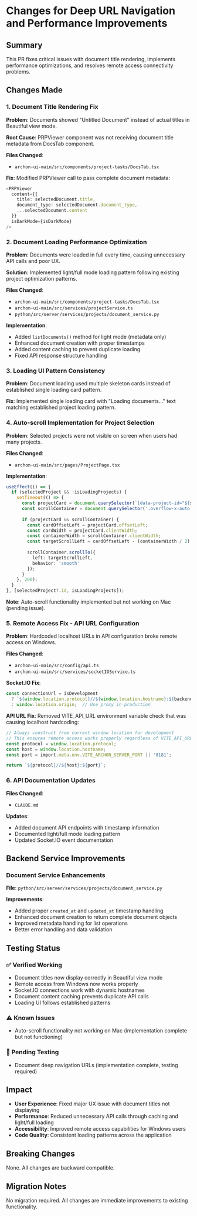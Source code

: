 # Changes for Deep URL Navigation and Performance Improvements

## Summary
This PR fixes critical issues with document title rendering, implements performance optimizations, and resolves remote access connectivity problems.

## Changes Made

### 1. Document Title Rendering Fix
**Problem**: Documents showed "Untitled Document" instead of actual titles in Beautiful view mode.

**Root Cause**: PRPViewer component was not receiving document title metadata from DocsTab component.

**Files Changed**:
- `archon-ui-main/src/components/project-tasks/DocsTab.tsx`

**Fix**: Modified PRPViewer call to pass complete document metadata:
```typescript
<PRPViewer 
  content={{
    title: selectedDocument.title,
    document_type: selectedDocument.document_type,
    ...selectedDocument.content
  }}
  isDarkMode={isDarkMode}
/>
```

### 2. Document Loading Performance Optimization
**Problem**: Documents were loaded in full every time, causing unnecessary API calls and poor UX.

**Solution**: Implemented light/full mode loading pattern following existing project optimization patterns.

**Files Changed**:
- `archon-ui-main/src/components/project-tasks/DocsTab.tsx`
- `archon-ui-main/src/services/projectService.ts`
- `python/src/server/services/projects/document_service.py`

**Implementation**:
- Added `listDocuments()` method for light mode (metadata only)
- Enhanced document creation with proper timestamps
- Added content caching to prevent duplicate loading
- Fixed API response structure handling

### 3. Loading UI Pattern Consistency
**Problem**: Document loading used multiple skeleton cards instead of established single loading card pattern.

**Fix**: Implemented single loading card with "Loading documents..." text matching established project loading pattern.

### 4. Auto-scroll Implementation for Project Selection
**Problem**: Selected projects were not visible on screen when users had many projects.

**Files Changed**:
- `archon-ui-main/src/pages/ProjectPage.tsx`

**Implementation**:
```typescript
useEffect(() => {
  if (selectedProject && !isLoadingProjects) {
    setTimeout(() => {
      const projectCard = document.querySelector(`[data-project-id="${selectedProject.id}"]`);
      const scrollContainer = document.querySelector('.overflow-x-auto');
      
      if (projectCard && scrollContainer) {
        const cardOffsetLeft = projectCard.offsetLeft;
        const cardWidth = projectCard.clientWidth;
        const containerWidth = scrollContainer.clientWidth;
        const targetScrollLeft = cardOffsetLeft - (containerWidth / 2) + (cardWidth / 2);
        
        scrollContainer.scrollTo({
          left: targetScrollLeft,
          behavior: 'smooth'
        });
      }
    }, 200);
  }
}, [selectedProject?.id, isLoadingProjects]);
```

**Note**: Auto-scroll functionality implemented but not working on Mac (pending issue).

### 5. Remote Access Fix - API URL Configuration
**Problem**: Hardcoded localhost URLs in API configuration broke remote access on Windows.

**Files Changed**:
- `archon-ui-main/src/config/api.ts`
- `archon-ui-main/src/services/socketIOService.ts`

**Socket.IO Fix**:
```typescript
const connectionUrl = isDevelopment 
  ? `${window.location.protocol}//${window.location.hostname}:${backendPort}`  // Use current hostname, not hardcoded localhost
  : window.location.origin;  // Use proxy in production
```

**API URL Fix**: Removed VITE_API_URL environment variable check that was causing localhost hardcoding:
```typescript
// Always construct from current window location for development
// This ensures remote access works properly regardless of VITE_API_URL
const protocol = window.location.protocol;
const host = window.location.hostname;
const port = import.meta.env.VITE_ARCHON_SERVER_PORT || '8181';

return `${protocol}//${host}:${port}`;
```

### 6. API Documentation Updates
**Files Changed**:
- `CLAUDE.md`

**Updates**:
- Added document API endpoints with timestamp information
- Documented light/full mode loading pattern
- Updated Socket.IO event documentation

## Backend Service Improvements

### Document Service Enhancements
**File**: `python/src/server/services/projects/document_service.py`

**Improvements**:
- Added proper `created_at` and `updated_at` timestamp handling
- Enhanced document creation to return complete document objects
- Improved metadata handling for list operations
- Better error handling and data validation

## Testing Status

### ✅ Verified Working
- Document titles now display correctly in Beautiful view mode
- Remote access from Windows now works properly
- Socket.IO connections work with dynamic hostnames
- Document content caching prevents duplicate API calls
- Loading UI follows established patterns

### ⚠️ Known Issues
- Auto-scroll functionality not working on Mac (implementation complete but not functioning)

### 🔄 Pending Testing
- Document deep navigation URLs (implementation complete, testing required)

## Impact
- **User Experience**: Fixed major UX issue with document titles not displaying
- **Performance**: Reduced unnecessary API calls through caching and light/full loading
- **Accessibility**: Improved remote access capabilities for Windows users
- **Code Quality**: Consistent loading patterns across the application

## Breaking Changes
None. All changes are backward compatible.

## Migration Notes
No migration required. All changes are immediate improvements to existing functionality.